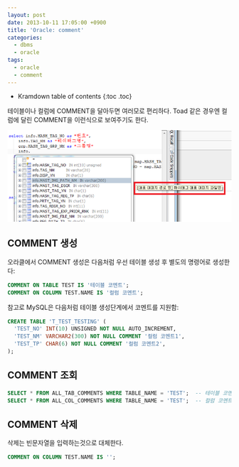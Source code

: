 ```yaml
---
layout: post
date: 2013-10-11 17:05:00 +0900
title: 'Oracle: comment'
categories:
  - dbms
  - oracle
tags:
  - oracle
  - comment
---
```


* Kramdown table of contents
{:toc .toc}

테이블이나 컬럼에 COMMENT을 달아두면 여러모로 편리하다. Toad 같은 경우엔 컬럼에 달린 COMMENT을 이런식으로 보여주기도 한다.

![](/images/oracle-comment.png)

## COMMENT 생성

오라클에서 COMMENT 생성은 다음처럼 우선 테이블 생성 후 별도의 명령어로 생성한다:

```sql
COMMENT ON TABLE TEST IS '테이블 코멘트';
COMMENT ON COLUMN TEST.NAME IS '컬럼 코멘트';
```

참고로 MySQL은 다음처럼 테이블 생성단계에서 코멘트를 지원함:

```sql
CREATE TABLE 'T_TEST_TESTING' (
  'TEST_NO' INT(10) UNSIGNED NOT NULL AUTO_INCREMENT,
  'TEST_NM' VARCHAR2(300) NOT NULL COMMENT '컬럼 코멘트1',
  'TEST_TP' CHAR(6) NOT NULL COMMENT '컬럼 코멘트2',
);
```

## COMMENT 조회

```sql
SELECT * FROM ALL_TAB_COMMENTS WHERE TABLE_NAME = 'TEST';  -- 테이블 코멘트 조회
SELECT * FROM ALL_COL_COMMENTS WHERE TABLE_NAME = 'TEST';  -- 컬럼 코멘트 조회
```

## COMMENT 삭제

삭제는 빈문자열을 입력하는것으로 대체한다.

```sql
COMMENT ON COLUMN TEST.NAME IS '';
```
